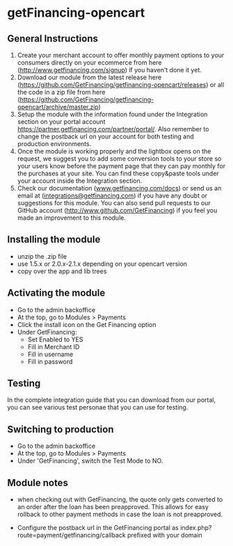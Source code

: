 getFinancing-opencart
=====================

General Instructions
-----------------------------
1. Create your merchant account to offer monthly payment options to your consumers directly on your ecommerce from here (http://www.getfinancing.com/signup) if you haven't done it yet.
2. Download our module from the latest release here (https://github.com/GetFinancing/getfinancing-opencart/releases) or all the code in a zip file from here (https://github.com/GetFinancing/getfinancing-opencart/archive/master.zip)
3. Setup the module with the information found under the Integration section on your portal account https://partner.getfinancing.com/partner/portal/. Also remember to change the postback url on your account for both testing and production environments.
4. Once the module is working properly and the lightbox opens on the request, we suggest you to add some conversion tools to your store so your users know before the payment page that they can pay monthly for the purchases at your site. You can find these copy&paste tools under your account inside the Integration section.
5. Check our documentation (www.getfinancing.com/docs) or send us an email at (integrations@getfinancing.com) if you have any doubt or suggestions for this module. You can also send pull requests to our GitHub account (http://www.github.com/GetFinancing) if you feel you made an improvement to this module.


Installing the module
---------------------
- unzip the .zip file
- use 1.5.x or 2.0.x-2.1.x depending on your opencart version
- copy over the app and lib trees


Activating the module
---------------------
 - Go to the admin backoffice
 - At the top, go to Modules > Payments
 - Click the install icon on the Get Financing option
 - Under GetFinancing:
   - Set Enabled to YES
   - Fill in Merchant ID
   - Fill in username
   - Fill in password


Testing
-------

In the complete integration guide that you can download from our portal,
you can see various test personae that you can use for testing.

Switching to production
-----------------------

 - Go to the admin backoffice
 - At the top, go to Modules > Payments
 - Under 'GetFinancing', switch the Test Mode to NO.

Module notes
------------
 - when checking out with GetFinancing, the quote only gets converted to
   an order after the loan has been preapproved.  This allows for easy
   rollback to other payment methods in case the loan is not preapproved.

 - Configure the postback url in the GetFinancing portal as
   index.php?route=payment/getfinancing/callback
   prefixed with your domain
